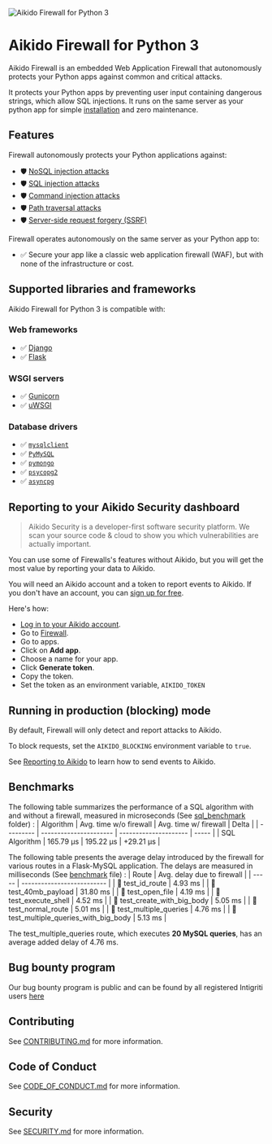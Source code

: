 ![Aikido Firewall for Python 3](https://aikido-production-staticfiles-public.s3.eu-west-1.amazonaws.com/banner-pypi.svg)

# Aikido Firewall for Python 3

Aikido Firewall is an embedded Web Application Firewall that autonomously protects your Python apps against common and critical attacks.

It protects your Python apps by preventing user input containing dangerous strings, which allow SQL injections. It runs on the same server as your python app for simple [installation](#installation) and zero maintenance.

## Features

Firewall autonomously protects your Python applications against:

* 🛡️ [NoSQL injection attacks](https://www.aikido.dev/blog/web-application-security-vulnerabilities)
* 🛡️ [SQL injection attacks]([https://www.aikido.dev/blog/web-application-security-vulnerabilities](https://owasp.org/www-community/attacks/SQL_Injection))
* 🛡️ [Command injection attacks](https://owasp.org/www-community/attacks/Command_Injection)
* 🛡️ [Path traversal attacks](https://owasp.org/www-community/attacks/Path_Traversal)
* 🛡️ [Server-side request forgery (SSRF)](./docs/ssrf.md)

Firewall operates autonomously on the same server as your Python app to:

* ✅ Secure your app like a classic web application firewall (WAF), but with none of the infrastructure or cost.

## Supported libraries and frameworks

Aikido Firewall for Python 3 is compatible with:

### Web frameworks

* ✅ [Django](docs/django.md)
* ✅ [Flask](docs/flask.md)

### WSGI servers
* ✅ [Gunicorn](docs/gunicorn.md)
* ✅ [uWSGI](docs/uwsgi.md)

### Database drivers
* ✅ [`mysqlclient`](https://pypi.org/project/mysqlclient/)
* ✅ [`PyMySQL`](https://pypi.org/project/PyMySQL/)
* ✅ [`pymongo`](https://pypi.org/project/pymongo/)
* ✅ [`psycopg2`](https://pypi.org/project/psycopg2)
* ✅ [`asyncpg`](https://pypi.org/project/asyncpg)

## Reporting to your Aikido Security dashboard

> Aikido Security is a developer-first software security platform. We scan your source code & cloud to show you which vulnerabilities are actually important.

You can use some of Firewalls's features without Aikido, but you will get the most value by reporting your data to Aikido.

You will need an Aikido account and a token to report events to Aikido. If you don't have an account, you can [sign up for free](https://app.aikido.dev/login).

Here's how:
* [Log in to your Aikido account](https://app.aikido.dev/login).
* Go to [Firewall](https://app.aikido.dev/runtime/services).
* Go to apps.
* Click on **Add app**.
* Choose a name for your app.
* Click **Generate token**.
* Copy the token.
* Set the token as an environment variable, `AIKIDO_TOKEN`

## Running in production (blocking) mode

By default, Firewall will only detect and report attacks to Aikido.

To block requests, set the `AIKIDO_BLOCKING` environment variable to `true`.

See [Reporting to Aikido](#reporting-to-your-aikido-security-dashboard) to learn how to send events to Aikido.

## Benchmarks 
The following table summarizes the performance of a SQL algorithm with and without a firewall, measured in microseconds (See [sql_benchmark](benchmarks/sql_benchmark) folder) :
| Algorithm | Avg. time w/o firewall | Avg. time w/ firewall | Delta |
| --------- | ---------------------- | --------------------- | ----- |
| SQL Algorithm | 165.79 µs | 195.22 µs | +29.21 µs |

The following table presents the average delay introduced by the firewall for various routes in a Flask-MySQL application. The delays are measured in milliseconds (See [benchmark](benchmarks/flask-mysql-benchmarks.js) file) :
| Route | Avg. delay due to firewall |
| ----- | -------------------------- |
| 🚅 test_id_route | 4.93 ms |
| 🚅 test_40mb_payload | 31.80 ms |
| 🚅 test_open_file | 4.19 ms |
| 🚅 test_execute_shell | 4.52 ms |
| 🚅 test_create_with_big_body | 5.05 ms |
| 🚅 test_normal_route | 5.01 ms |
| 🚅 test_multiple_queries | 4.76 ms |
| 🚅 test_multiple_queries_with_big_body | 5.13 ms |

The test_multiple_queries route, which executes **20 MySQL queries**, has an average added delay of 4.76 ms.
## Bug bounty program

Our bug bounty program is public and can be found by all registered Intigriti users [here](https://app.intigriti.com/researcher/programs/aikido/aikidoruntime)

## Contributing

See [CONTRIBUTING.md](.github/CONTRIBUTING.md) for more information.

## Code of Conduct

See [CODE_OF_CONDUCT.md](.github/CODE_OF_CONDUCT.md) for more information.

## Security

See [SECURITY.md](.github/SECURITY.md) for more information.
